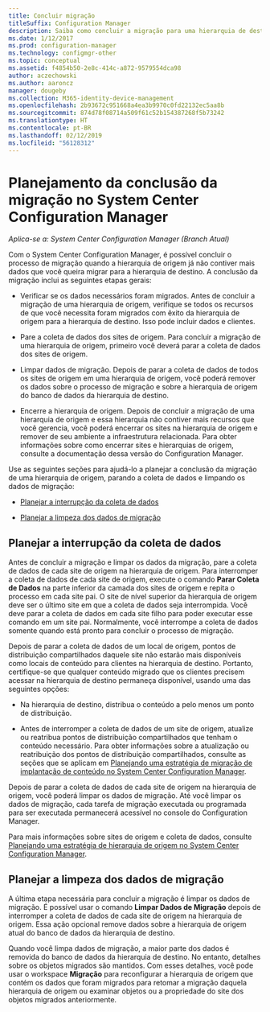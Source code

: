 ```yaml
---
title: Concluir migração
titleSuffix: Configuration Manager
description: Saiba como concluir a migração para uma hierarquia de destino do System Center Configuration Manager depois que uma hierarquia de origem não contiver dados.
ms.date: 1/12/2017
ms.prod: configuration-manager
ms.technology: configmgr-other
ms.topic: conceptual
ms.assetid: f4854b50-2e8c-414c-a872-9579554dca98
author: aczechowski
ms.author: aaroncz
manager: dougeby
ms.collection: M365-identity-device-management
ms.openlocfilehash: 2b93672c951668a4ea3b9970c0fd22132ec5aa8b
ms.sourcegitcommit: 874d78f08714a509f61c52b154387268f5b73242
ms.translationtype: HT
ms.contentlocale: pt-BR
ms.lasthandoff: 02/12/2019
ms.locfileid: "56128312"
---
```

# <a name="plan-to-complete-migration-in-system-center-configuration-manager"></a>Planejamento da conclusão da migração no System Center Configuration Manager

*Aplica-se a: System Center Configuration Manager (Branch Atual)*

Com o System Center Configuration Manager, é possível concluir o processo de migração quando a hierarquia de origem já não contiver mais dados que você queira migrar para a hierarquia de destino. A conclusão da migração inclui as seguintes etapas gerais:  

-   Verificar se os dados necessários foram migrados. Antes de concluir a migração de uma hierarquia de origem, verifique se todos os recursos de que você necessita foram migrados com êxito da hierarquia de origem para a hierarquia de destino. Isso pode incluir dados e clientes.  

-   Pare a coleta de dados dos sites de origem. Para concluir a migração de uma hierarquia de origem, primeiro você deverá parar a coleta de dados dos sites de origem.  

-   Limpar dados de migração. Depois de parar a coleta de dados de todos os sites de origem em uma hierarquia de origem, você poderá remover os dados sobre o processo de migração e sobre a hierarquia de origem do banco de dados da hierarquia de destino.  

-   Encerre a hierarquia de origem. Depois de concluir a migração de uma hierarquia de origem e essa hierarquia não contiver mais recursos que você gerencia, você poderá encerrar os sites na hierarquia de origem e remover de seu ambiente a infraestrutura relacionada. Para obter informações sobre como encerrar sites e hierarquias de origem, consulte a documentação dessa versão do Configuration Manager.  

Use as seguintes seções para ajudá-lo a planejar a conclusão da migração de uma hierarquia de origem, parando a coleta de dados e limpando os dados de migração:  

-   [Planejar a interrupção da coleta de dados](#Plan_to_Stop_Data_Gath)  

-   [Planejar a limpeza dos dados de migração](#Plan_to_clean_up)  

##  <a name="Plan_to_Stop_Data_Gath"></a> Planejar a interrupção da coleta de dados  
 Antes de concluir a migração e limpar os dados da migração, pare a coleta de dados de cada site de origem na hierarquia de origem. Para interromper a coleta de dados de cada site de origem, execute o comando **Parar Coleta de Dados** na parte inferior da camada dos sites de origem e repita o processo em cada site pai. O site de nível superior da hierarquia de origem deve ser o último site em que a coleta de dados seja interrompida. Você deve parar a coleta de dados em cada site filho para poder executar esse comando em um site pai. Normalmente, você interrompe a coleta de dados somente quando está pronto para concluir o processo de migração.  

 Depois de parar a coleta de dados de um local de origem, pontos de distribuição compartilhados daquele site não estarão mais disponíveis como locais de conteúdo para clientes na hierarquia de destino. Portanto, certifique-se que qualquer conteúdo migrado que os clientes precisem acessar na hierarquia de destino permaneça disponível, usando uma das seguintes opções:  

-   Na hierarquia de destino, distribua o conteúdo a pelo menos um ponto de distribuição.  

-   Antes de interromper a coleta de dados de um site de origem, atualize ou reatribua pontos de distribuição compartilhados que tenham o conteúdo necessário. Para obter informações sobre a atualização ou reatribuição dos pontos de distribuição compartilhados, consulte as seções que se aplicam em [Planejando uma estratégia de migração de implantação de conteúdo no System Center Configuration Manager](../../core/migration/planning-a-content-deployment-migration-strategy.md).  

Depois de parar a coleta de dados de cada site de origem na hierarquia de origem, você poderá limpar os dados de migração. Até você limpar os dados de migração, cada tarefa de migração executada ou programada para ser executada permanecerá acessível no console do Configuration Manager.  

Para mais informações sobre sites de origem e coleta de dados, consulte [Planejando uma estratégia de hierarquia de origem no System Center Configuration Manager](../../core/migration/planning-a-source-hierarchy-strategy.md).  

##  <a name="Plan_to_clean_up"></a> Planejar a limpeza dos dados de migração  
 A última etapa necessária para concluir a migração é limpar os dados de migração. É possível usar o comando **Limpar Dados de Migração** depois de interromper a coleta de dados de cada site de origem na hierarquia de origem. Essa ação opcional remove dados sobre a hierarquia de origem atual do banco de dados da hierarquia de destino.  

 Quando você limpa dados de migração, a maior parte dos dados é removida do banco de dados da hierarquia de destino. No entanto, detalhes sobre os objetos migrados são mantidos. Com esses detalhes, você pode usar o workspace **Migração** para reconfigurar a hierarquia de origem que contém os dados que foram migrados para retomar a migração daquela hierarquia de origem ou examinar objetos ou a propriedade do site dos objetos migrados anteriormente.  

